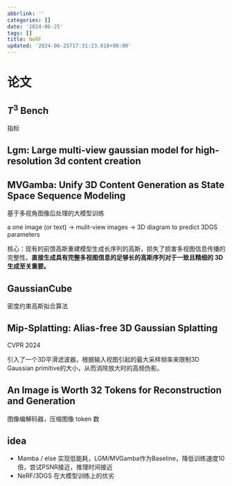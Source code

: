 ```yaml
---
abbrlink: ''
categories: []
date: '2024-06-25'
tags: []
title: NeRF
updated: '2024-06-25T17:31:23.818+08:00'
---
```

# 论文

## $T^3$ Bench

指标

## Lgm: Large multi-view gaussian model for high-resolution 3d content creation

## MVGamba: Unify 3D Content Generation as State Space Sequence Modeling

基于多视角图像后处理的大模型训练

a one image (or text) → mulit-view images → 3D diagram to predict 3DGS parameters

核心：现有的前馈高斯重建模型生成长序列的高斯，损失了损害多视图信息传播的完整性。**直接生成具有完整多视图信息的足够长的高斯序列对于一致且精细的 3D 生成至关重要。**

## GaussianCube

密度约束高斯拟合算法

## Mip-Splatting: Alias-free 3D Gaussian Splatting

CVPR 2024

引入了一个3D平滑滤波器，根据输入视图引起的最大采样频率来限制3D Gaussian primitive的大小，从而消除放大时的高频伪影。

## An Image is Worth 32 Tokens for Reconstruction and Generation

图像编解码器，压缩图像 token 数

## idea

- Mamba / else 实现低能耗，LGM/MVGamba作为Baseline，降低训练速度10倍，尝试PSNR接近，推理时间接近
- NeRF/3DGS 在大模型训练上的优劣
